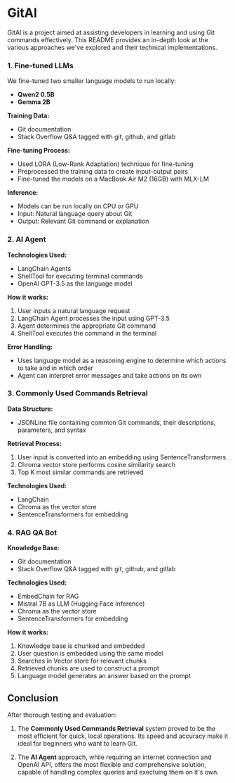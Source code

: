 # GitAI

GitAI is a project aimed at assisting developers in learning and using Git commands effectively. This README provides an in-depth look at the various approaches we've explored and their technical implementations.


### 1. Fine-tuned LLMs 
<!-- **[Hugging Face Link](https://huggingface.co/collections/YashJain/gitai-66716f5414a2d8e2b6d93bd9)** -->

We fine-tuned two smaller language models to run locally:

- **Qwen2 0.5B**
- **Gemma 2B**

**Training Data:**
- Git documentation
- Stack Overflow Q&A tagged with git, github, and gitlab

**Fine-tuning Process:**
- Used LORA (Low-Rank Adaptation) technique for fine-tuning
- Preprocessed the training data to create input-output pairs
- Fine-tuned the models on a MacBook Air M2 (16GB) with MLX-LM

**Inference:**
- Models can be run locally on CPU or GPU
- Input: Natural language query about Git
- Output: Relevant Git command or explanation

### 2. AI Agent 

**Technologies Used:**
- LangChain Agents
- ShellTool for executing terminal commands
- OpenAI GPT-3.5 as the language model

**How it works:**
1. User inputs a natural language request
2. LangChain Agent processes the input using GPT-3.5
3. Agent determines the appropriate Git command
4. ShellTool executes the command in the terminal

**Error Handling:**
- Uses language model as a reasoning engine to determine which actions to take and in which order
- Agent can interpret error messages and take actions on its own

### 3. Commonly Used Commands Retrieval

**Data Structure:**
- JSONLine file containing common Git commands, their descriptions, parameters, and syntax

**Retrieval Process:**
1. User input is converted into an embedding using SentenceTransformers
2. Chroma vector store performs cosine similarity search
3. Top K most similar commands are retrieved

**Technologies Used:**
- LangChain 
- Chroma as the vector store
- SentenceTransformers for embedding 

### 4. RAG QA Bot

**Knowledge Base:**
- Git documentation
- Stack Overflow Q&A tagged with git, github, and gitlab

**Technologies Used:**
- EmbedChain for RAG
- Mistral 7B as LLM (Hugging Face Inference)
- Chroma as the vector store
- SentenceTransformers for embedding

**How it works:**
1. Knowledge base is chunked and embedded
2. User question is embedded using the same model
3. Searches in Vector store for relevant chunks
4. Retrieved chunks are used to construct a prompt
5. Language model generates an answer based on the prompt

## Conclusion

After thorough testing and evaluation:

1. The **Commonly Used Commands Retrieval** system proved to be the most efficient for quick, local operations. Its speed and accuracy make it ideal for beginners who want to learn Git.

2. The **AI Agent** approach, while requiring an internet connection and OpenAI API, offers the most flexible and comprehensive solution, capable of handling complex queries and exectuing them on it's own.

<!-- ## Getting Started

(Add installation and usage instructions here)

## Contributing

(Provide guidelines for contributors)

## License

(Specify the license for your project) -->